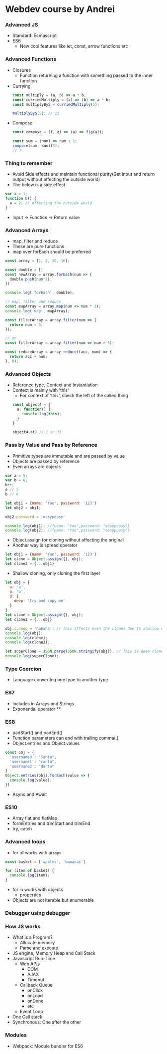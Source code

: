 # Webdev course by Andrei

### Advanced JS
* Standard: Ecmascript
* ES6
  * New cool features like let, const, arrow functions etc

### Advanced Functions
* Closures
  * Function returning a function with something passed to the inner function
* Currying
  ```js
  const multiply = (a, b) => a * b;
  const curriedMultiply = (a) => (b) => a * b;
  const multiplyBy5 = curriedMultiply(5);

  multiplyBy5(5); // 25
  ```
* Compose
  ```js
  const compose = (f, g) => (a) => f(g(a));

  const sum = (num) => num + 1;
  compose(sum, sum)(5);
  // 7
  ```

### Thing to remember
* Avoid Side effects and maintain functional purity(Get input and return output without affecting the outside world)
* The below is a side effect
```js
var a = 1;
function b() {
  a = 2; // Affecting the outside world
}
```
* Input -> Function -> Return value

### Advanced Arrays
* map, filter and reduce
* These are pure functions
* map over forEach should be preferred
```js
const array = [1, 2, 10, 16];

const double = []
const newArray = array.forEach(num => {
  double.push(num*2);
})

console.log('forEach', double);

// map, filter and reduce
const mapArray = array.map(num => num * 2);
console.log('map', mapArray);

const filterArray = array.filter(num => {
  return num > 5;
});

// or 
const filterArray = array.filter(num => num > 5);

const reduceArray = array.reduce((acc, num) => {
  return acc + num;
}, 0);
```

### Advanced Objects
* Reference type, Context and Instantiation 
* Context is mainly with 'this'
  * For context of 'this', check the left of the called thing
  ```js
  const object4 = {
    a: function() {
      console.log(this);
    }
  }

  object4.a() // { a: f}
  ```

### Pass by Value and Pass by Reference
* Primitive types are immutable and are passed by value
* Objects are passed by reference
* Even arrays are objects
```js
var a = 5;
var b = 6;
b++;
a // 5
b // 6
```
```js
let obj1 = {name: 'Yao', password: '123'}
let obj2 = obj1;

obj2.password = 'easypeasy'

console.log(obj1); //{name: "Yao",password: "easypeasy"}
console.log(obj2); //{name: "Yao",password: "easypeasy"}
```
* Object.assign for cloning without affecting the original
* Another way is spread operator
```js
let obj1 = {name: 'Yao', password: '123'}
let clone = Object.assign({}, obj);
let clone2 = {...obj1}
```
* Shallow cloning, only cloning the first layer
```js
let obj = {
  a: 'a',
  b: 'b',
  d: {
    deep: 'try and copy me'
  }
}
let clone = Object.assign({}, obj);
let clone2 = {...obj}

obj.c.deep = 'hahaha'; // this affects even the clones due to shallow cloning
console.log(obj);
console.log(clone);
console.log(clone2);

let superClone = JSON.parse(JSON.stringify(obj)); // This is deep clone
console.log(superClone);
```

### Type Coercion
* Language converting one type to another type

### ES7
* includes in Arrays and Strings
* Exponential operator **

### ES8
* padStart() and padEnd()
* Function parameters can end with trailing comma(,)
* Object.entries and Object.values
```js
const obj = {
  'username0': "Santa",
  'username1': "canta",
  'username2': "danta"
}
Object.entries(obj).forEach(value => {
  console.log(value);
})
```
* Async and Await

### ES10
* Array flat and flatMap
* formEntries and trimStart and trimEnd
* try, catch

### Advanced loops
* for of works with arrays
```js
const basket = ['apples', 'bananas']

for (item of basket) {
  console.log(item);
}
```
* for in works with objects
  * properties
* Objects are not iterable but enumerable

### Debugger using debugger

### How JS works
* What is a Program?
  * Allocate memory
  * Parse and execute
* JS engine, Memory Heap and Call Stack
* Javascript Run-Time
  * Web APIs
    * DOM
    * AJAX
    * Timeout
  * Callback Queue
    * onClick
    * onLoad
    * onDone
    * etc
  * Event Loop
* One Call stack
* Synchronous: One after the other

### Modules
* Webpack: Module bundler for ES6